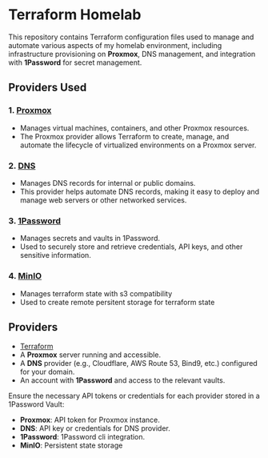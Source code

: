 # Terraform Homelab

This repository contains Terraform configuration files used to manage and automate various aspects of my homelab environment, including infrastructure provisioning on **Proxmox**, DNS management, and integration with **1Password** for secret management.

## Providers Used

### 1. [Proxmox](https://www.terraform.io/docs/providers/proxmox/index.html)
- Manages virtual machines, containers, and other Proxmox resources.
- The Proxmox provider allows Terraform to create, manage, and automate the lifecycle of virtualized environments on a Proxmox server.

### 2. [DNS](https://www.terraform.io/docs/providers/dns/index.html)
- Manages DNS records for internal or public domains.
- This provider helps automate DNS records, making it easy to deploy and manage web servers or other networked services.

### 3. [1Password](https://www.terraform.io/docs/providers/1password/index.html)
- Manages secrets and vaults in 1Password.
- Used to securely store and retrieve credentials, API keys, and other sensitive information.

### 4. [MinIO](https://www.terraform.io/docs/providers/minio/index.html)
- Manages terraform state with s3 compatibility
- Used to create remote persitent storage for terraform state

## Providers

- [Terraform](https://www.terraform.io/downloads)
- A **Proxmox** server running and accessible.
- A **DNS** provider (e.g., Cloudflare, AWS Route 53, Bind9, etc.) configured for your domain.
- An account with **1Password** and access to the relevant vaults.

Ensure the necessary API tokens or credentials for each provider stored in a 1Password Vault:

- **Proxmox**: API token for Proxmox instance.
- **DNS**: API key or credentials for DNS provider.
- **1Password**: 1Password cli integration.
- **MinIO**: Persistent state storage
